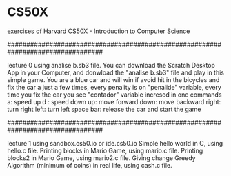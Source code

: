 # CS50X
exercises of  Harvard CS50X - Introduction to Computer Science

#################################################################################

lecture 0   using analise b.sb3 file.
You can download the Scratch Desktop App in your Computer, and donwload the "analise b.sb3" file and play in this simple game.
You are a blue car and  will win if avoid hit in the bicycles and fix the car a just a few times, every penality is on "penalide" variable, every time you fix the car you see "contador" variable incresed in one
commands 
  a: speed up
  d : speed down
  up:  move forward
  down: move backward
  right: turn right
  left: turn left
  space bar: release the car and start the game
  
#################################################################################  

lecture 1 using sandbox.cs50.io or ide.cs50.io 
Simple hello world in C, using hello.c file.
Printing blocks in Mario Game, using mario.c file.
Printing blocks2 in Mario Game, using mario2.c file.
Giving change Greedy Algorithm (minimum of coins)  in real life, using cash.c file. 
